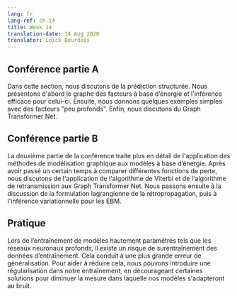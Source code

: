 ```yaml
---
lang: fr
lang-ref: ch.14
title: Week 14
translation-date: 14 Aug 2020
translator: Loïck Bourdois
---
```


<!--
## Lecture part A

In this section, we discussed the structured prediction. We first introduced the Energy-Based factor graph and efficient inference for it. Then we gave some examples for simple Energy-Based factor graphs with “shallow” factors. Finally, we discussed the Graph Transformer Net.
-->


## Conférence partie A

Dans cette section, nous discutons de la prédiction structurée. Nous présentons d'abord le graphe des facteurs à base d’énergie et l'inférence efficace pour celui-ci. Ensuite, nous donnons quelques exemples simples avec des facteurs "peu profonds". Enfin, nous discutons du Graph Transformer Net.

<!--
## Lecture part B

The second leg of the lecture further discusses the application of graphical model methods to energy-based models. After spending some time comparing different loss functions, we discuss the application of the Viterbi algorithm and forward algorithm to graphical transformer networks. We then transition to discussing the Lagrangian formulation of backpropagation and then variational inference for energy-based models.
-->

## Conférence partie B

La deuxième partie de la conférence traite plus en détail de l'application des méthodes de modélisation graphique aux modèles à base d’énergie. Après avoir passé un certain temps à comparer différentes fonctions de perte, nous discutons de l'application de l'algorithme de Viterbi et de l'algorithme de retransmission aux Graph Transformer Net. Nous passons ensuite à la discussion de la formulation lagrangienne de la rétropropagation, puis à l'inférence variationnelle pour les EBM.

<!--
## Practicum


When training highly parametrised models such as deep neural networks there is a risk of overfitting to the training data. This leads to greater generalization error. To help reduce overfitting we can introduce regularization into our training, discouraging certain solutions to decrease the extent to which our models will fit to noise.
-->

## Pratique
Lors de l’entraînement de modèles hautement paramétrés tels que les réseaux neuronaux profonds, il existe un risque de surentraînement des données d’entraînement. Cela conduit à une plus grande erreur de généralisation. Pour aider à réduire cela, nous pouvons introduire une régularisation dans notre entraînement, en décourageant certaines solutions pour diminuer la mesure dans laquelle nos modèles s'adapteront au bruit.




